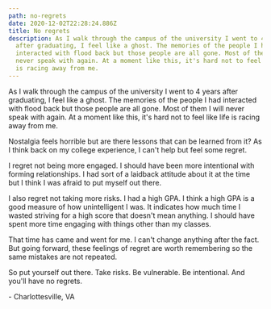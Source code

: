 ```yaml
---
path: no-regrets
date: 2020-12-02T22:28:24.886Z
title: No regrets
description: As I walk through the campus of the university I went to 4 years
  after graduating, I feel like a ghost. The memories of the people I had
  interacted with flood back but those people are all gone. Most of them I will
  never speak with again. At a moment like this, it's hard not to feel like life
  is racing away from me.
---
```

As I walk through the campus of the university I went to 4 years after graduating, I feel like a ghost. The memories of the people I had interacted with flood back but those people are all gone. Most of them I will never speak with again. At a moment like this, it's hard not to feel like life is racing away from me.

Nostalgia feels horrible but are there lessons that can be learned from it? As I think back on my college experience, I can't help but feel some regret.

I regret not being more engaged. I should have been more intentional with forming relationships. I had sort of a laidback attitude about it at the time but I think I was afraid to put myself out there. 

I also regret not taking more risks. I had a high GPA. I think a high GPA is a good measure of how unintelligent I was. It indicates how much time I wasted striving for a high score that doesn't mean anything. I should have spent more time engaging with things other than my classes.

That time has came and went for me. I can't change anything after the fact. But going forward, these feelings of regret are worth remembering so the same mistakes are not repeated.

So put yourself out there. Take risks. Be vulnerable. Be intentional. And you'll have no regrets.

\- Charlottesville, VA